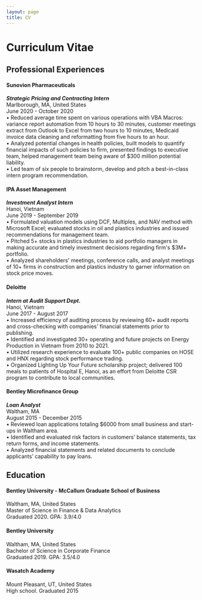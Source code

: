 ```yaml
---
layout: page
title: CV
---
```

# Curriculum Vitae

## Professional Experiences    
#### Sunovion Pharmaceuticals       
***Strategic Pricing and Contracting Intern***   
Marlborough, MA, United States  
June 2020 - October 2020  
• Reduced average time spent on various operations with VBA Macros: variance report automation from 10 hours to 30 minutes, customer meetings extract from Outlook to Excel from two hours to 10 minutes, Medicaid invoice
data cleaning and reformatting from five hours to an hour.  
• Analyzed potential changes in health policies, built models to quantify financial impacts of such policies to firm, presented findings to executive team, helped management team being aware of $300 million potential liability.  
• Led team of six people to brainstorm, develop and pitch a best-in-class intern program recommendation.  

#### IPA Asset Management      
***Investment Analyst Intern***  
Hanoi, Vietnam      
June 2019 - September 2019   
• Formulated valuation models using DCF, Multiples, and NAV method with Microsoft Excel; evaluated stocks in oil and plastics industries and issued recommendations for management team.  
• Pitched 5+ stocks in plastics industries to aid portfolio managers in making
accurate and timely investment decisions regarding firm's $3M+ portfolio.  
• Analyzed shareholders' meetings, conference calls, and analyst meetings of
10+ firms in construction and plastics industry to garner information on stock
price moves.  

#### Deloitte     
***Intern at Audit Support Dept.***    
Hanoi, Vietnam  
June 2017 - August 2017    
• Increased efficiency of auditing process by reviewing 60+ audit reports
and cross-checking with companies' financial statements prior to publishing.  
• Identified and investigated 30+ operating and future projects on Energy
Production in Vietnam from 2010 to 2021.   
• Utilized research experience to evaluate 100+ public companies on HOSE
and HNX regarding stock performance trading.  
• Organized Lighting Up Your Future scholarship project; delivered 100 meals
to patients of Hospital E, Hanoi, as an effort from Deloitte CSR program to
contribute to local communities.  

#### Bentley Microfinance Group     
***Loan Analyst***    
Waltham, MA  
August 2015 - December 2015   
• Reviewed loan applications totaling $6000 from small business and start-ups
in Waltham area.  
• Identified and evaluated risk factors in customers’ balance statements, tax
return forms, and income statements.  
• Analyzed financial statements and related documents to conclude applicants’
capability to pay loans.  


## Education   
#### Bentley University - McCallum Graduate School of Business 
Waltham, MA, United States   
Master of Science in Finance & Data Analytics  
Graduated 2020. GPA: 3.9/4.0 
#### Bentley University  
Waltham, MA, United States  
Bachelor of Science in Corporate Finance  
Graduated 2019. GPA: 3.5/4.0  
#### Wasatch Academy  
Mount Pleasant, UT, United States  
High school. Graduated 2015   